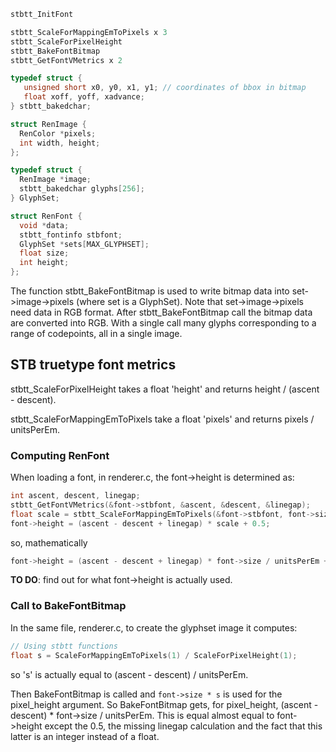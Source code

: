 ```c
stbtt_InitFont

stbtt_ScaleForMappingEmToPixels x 3
stbtt_ScaleForPixelHeight
stbtt_BakeFontBitmap
stbtt_GetFontVMetrics x 2

typedef struct {
   unsigned short x0, y0, x1, y1; // coordinates of bbox in bitmap
   float xoff, yoff, xadvance;
} stbtt_bakedchar;

struct RenImage {
  RenColor *pixels;
  int width, height;
};

typedef struct {
  RenImage *image;
  stbtt_bakedchar glyphs[256];
} GlyphSet;

struct RenFont {
  void *data;
  stbtt_fontinfo stbfont;
  GlyphSet *sets[MAX_GLYPHSET];
  float size;
  int height;
};

```

The function stbtt_BakeFontBitmap is used to write bitmap data into set->image->pixels (where set is a GlyphSet).
Note that set->image->pixels need data in RGB format. After stbtt_BakeFontBitmap call the bitmap data are converted into RGB.
With a single call many glyphs corresponding to a range of codepoints, all in a
single image.

## STB truetype font metrics

stbtt_ScaleForPixelHeight takes a float 'height' and returns height / (ascent - descent).

stbtt_ScaleForMappingEmToPixels take a float 'pixels' and returns pixels / unitsPerEm.

### Computing RenFont

When loading a font, in renderer.c, the font->height is determined as:

```c
int ascent, descent, linegap;
stbtt_GetFontVMetrics(&font->stbfont, &ascent, &descent, &linegap);
float scale = stbtt_ScaleForMappingEmToPixels(&font->stbfont, font->size);
font->height = (ascent - descent + linegap) * scale + 0.5;
```

so, mathematically

```c
font->height = (ascent - descent + linegap) * font->size / unitsPerEm + 0.5;
```

**TO DO**: find out for what font->height is actually used.

### Call to BakeFontBitmap

In the same file, renderer.c, to create the glyphset image it computes:

```c
// Using stbtt functions
float s = ScaleForMappingEmToPixels(1) / ScaleForPixelHeight(1);
```

so 's' is actually equal to (ascent - descent) / unitsPerEm.

Then BakeFontBitmap is called and `font->size * s` is used for the pixel_height argument.
So BakeFontBitmap gets, for pixel_height, (ascent - descent) * font->size / unitsPerEm.
This is equal almost equal to font->height except the 0.5, the missing linegap calculation
and the fact that this latter is an integer instead of a float.
